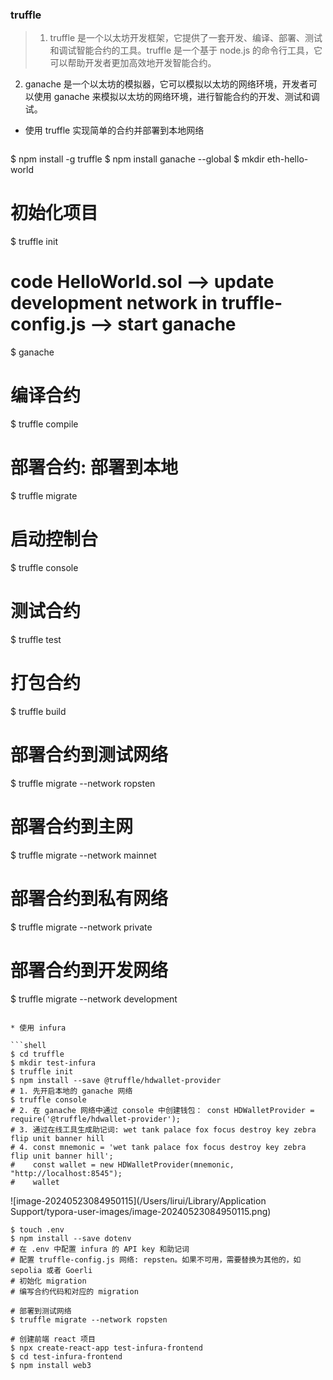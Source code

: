 ### truffle 
  > 1. truffle 是一个以太坊开发框架，它提供了一套开发、编译、部署、测试和调试智能合约的工具。truffle 是一个基于 node.js 的命令行工具，它可以帮助开发者更加高效地开发智能合约。
  2. ganache 是一个以太坊的模拟器，它可以模拟以太坊的网络环境，开发者可以使用 ganache 来模拟以太坊的网络环境，进行智能合约的开发、测试和调试。

* 使用 truffle 实现简单的合约并部署到本地网络

  ```shell
$ npm install -g truffle 
$ npm install ganache --global
$ mkdir eth-hello-world

# 初始化项目
$ truffle init

# code HelloWorld.sol --> update development network in truffle-config.js --> start ganache
$ ganache

# 编译合约
$ truffle compile

# 部署合约: 部署到本地
$ truffle migrate

# 启动控制台
$ truffle console

# 测试合约
$ truffle test

# 打包合约
$ truffle build

# 部署合约到测试网络
$ truffle migrate --network ropsten

# 部署合约到主网
$ truffle migrate --network mainnet

# 部署合约到私有网络
$ truffle migrate --network private

# 部署合约到开发网络
$ truffle migrate --network development

  ```

* 使用 infura 

```shell
$ cd truffle 
$ mkdir test-infura
$ truffle init
$ npm install --save @truffle/hdwallet-provider
# 1. 先开启本地的 ganache 网络
$ truffle console
# 2. 在 ganache 网络中通过 console 中创建钱包： const HDWalletProvider = require('@truffle/hdwallet-provider');
# 3. 通过在线工具生成助记词: wet tank palace fox focus destroy key zebra flip unit banner hill
# 4. const mnemonic = 'wet tank palace fox focus destroy key zebra flip unit banner hill';
#    const wallet = new HDWalletProvider(mnemonic, "http://localhost:8545");
#    wallet
```

![image-20240523084950115](/Users/lirui/Library/Application Support/typora-user-images/image-20240523084950115.png)

```shell
$ touch .env
$ npm install --save dotenv
# 在 .env 中配置 infura 的 API key 和助记词
# 配置 truffle-config.js 网络: repsten。如果不可用，需要替换为其他的，如 sepolia 或者 Goerli
# 初始化 migration
# 编写合约代码和对应的 migration

# 部署到测试网络
$ truffle migrate --network ropsten

# 创建前端 react 项目
$ npx create-react-app test-infura-frontend
$ cd test-infura-frontend
$ npm install web3

```

